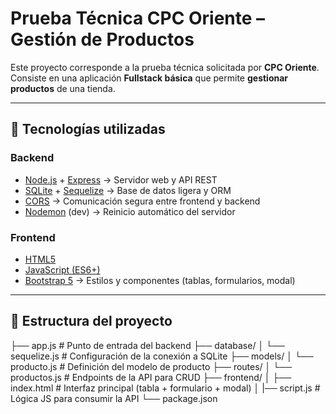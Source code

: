 # Prueba Técnica CPC Oriente – Gestión de Productos

Este proyecto corresponde a la prueba técnica solicitada por **CPC Oriente**.  
Consiste en una aplicación **Fullstack básica** que permite **gestionar productos** de una tienda.

---

## 🚀 Tecnologías utilizadas

### Backend
- [Node.js](https://nodejs.org/) + [Express](https://expressjs.com/) → Servidor web y API REST
- [SQLite](https://www.sqlite.org/) + [Sequelize](https://sequelize.org/) → Base de datos ligera y ORM
- [CORS](https://www.npmjs.com/package/cors) → Comunicación segura entre frontend y backend
- [Nodemon](https://nodemon.io/) (dev) → Reinicio automático del servidor

### Frontend
- [HTML5](https://developer.mozilla.org/es/docs/Web/HTML)   
- [JavaScript (ES6+)](https://developer.mozilla.org/es/docs/Web/JavaScript)  
- [Bootstrap 5](https://getbootstrap.com/) → Estilos y componentes (tablas, formularios, modal)

---

## 📂 Estructura del proyecto

├── app.js # Punto de entrada del backend
├── database/
│ └── sequelize.js # Configuración de la conexión a SQLite
├── models/
│ └── producto.js # Definición del modelo de producto
├── routes/
│ └── productos.js # Endpoints de la API para CRUD
├── frontend/
│ ├── index.html # Interfaz principal (tabla + formulario + modal)
│ |── script.js # Lógica JS para consumir la API
└── package.json
